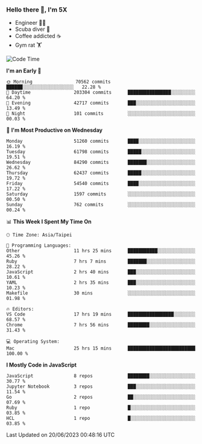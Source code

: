 ### Hello there 👋, I'm 5X

* Engineer 👨‍💻
* Scuba diver 🤿
* Coffee addicted ☕️
* Gym rat 🏋️

<!--START_SECTION:waka-->
![Code Time](http://img.shields.io/badge/Code%20Time-288%20hrs%2022%20mins-blue)

**I'm an Early 🐤** 

```text
🌞 Morning                70562 commits       ██████░░░░░░░░░░░░░░░░░░░   22.28 % 
🌆 Daytime                203304 commits      ████████████████░░░░░░░░░   64.20 % 
🌃 Evening                42717 commits       ███░░░░░░░░░░░░░░░░░░░░░░   13.49 % 
🌙 Night                  101 commits         ░░░░░░░░░░░░░░░░░░░░░░░░░   00.03 % 
```
📅 **I'm Most Productive on Wednesday** 

```text
Monday                   51260 commits       ████░░░░░░░░░░░░░░░░░░░░░   16.19 % 
Tuesday                  61798 commits       █████░░░░░░░░░░░░░░░░░░░░   19.51 % 
Wednesday                84290 commits       ███████░░░░░░░░░░░░░░░░░░   26.62 % 
Thursday                 62437 commits       █████░░░░░░░░░░░░░░░░░░░░   19.72 % 
Friday                   54540 commits       ████░░░░░░░░░░░░░░░░░░░░░   17.22 % 
Saturday                 1597 commits        ░░░░░░░░░░░░░░░░░░░░░░░░░   00.50 % 
Sunday                   762 commits         ░░░░░░░░░░░░░░░░░░░░░░░░░   00.24 % 
```


📊 **This Week I Spent My Time On** 

```text
🕑︎ Time Zone: Asia/Taipei

💬 Programming Languages: 
Other                    11 hrs 25 mins      ███████████░░░░░░░░░░░░░░   45.26 % 
Ruby                     7 hrs 7 mins        ███████░░░░░░░░░░░░░░░░░░   28.22 % 
JavaScript               2 hrs 40 mins       ███░░░░░░░░░░░░░░░░░░░░░░   10.61 % 
YAML                     2 hrs 35 mins       ███░░░░░░░░░░░░░░░░░░░░░░   10.23 % 
Makefile                 30 mins             ░░░░░░░░░░░░░░░░░░░░░░░░░   01.98 % 

🔥 Editors: 
VS Code                  17 hrs 19 mins      █████████████████░░░░░░░░   68.57 % 
Chrome                   7 hrs 56 mins       ████████░░░░░░░░░░░░░░░░░   31.43 % 

💻 Operating System: 
Mac                      25 hrs 15 mins      █████████████████████████   100.00 % 
```

**I Mostly Code in JavaScript** 

```text
JavaScript               8 repos             ████████░░░░░░░░░░░░░░░░░   30.77 % 
Jupyter Notebook         3 repos             ███░░░░░░░░░░░░░░░░░░░░░░   11.54 % 
Go                       2 repos             ██░░░░░░░░░░░░░░░░░░░░░░░   07.69 % 
Ruby                     1 repo              █░░░░░░░░░░░░░░░░░░░░░░░░   03.85 % 
HCL                      1 repo              █░░░░░░░░░░░░░░░░░░░░░░░░   03.85 % 
```




 Last Updated on 20/06/2023 00:48:16 UTC
<!--END_SECTION:waka-->

